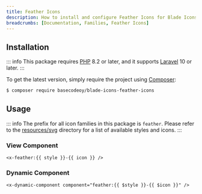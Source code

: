 ```yaml
---
title: Feather Icons
description: How to install and configure Feather Icons for Blade Icons.
breadcrumbs: [Documentation, Families, Feather Icons]
---
```


## Installation

::: info
This package requires [PHP](https://www.php.net/) 8.2 or later, and it supports [Laravel](https://laravel.com/) 10 or later.
:::

To get the latest version, simply require the project using [Composer](https://getcomposer.org/):

```bash
$ composer require basecodeoy/blade-icons-feather-icons
```

## Usage

::: info
The prefix for all icon families in this package is `feather`. Please refer to the [resources/svg](https://github.com/basecodeoy/blade-icons-feather-icons/tree/main/resources/svg) directory for a list of available styles and icons.
:::

### View Component

```blade
<x-feather:{{ style }}-{{ icon }} />
```

### Dynamic Component

```blade
<x-dynamic-component component="feather:{{ $style }}-{{ $icon }}" />
```
